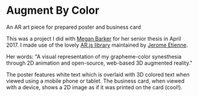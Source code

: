 # Augment By Color
An AR art piece for prepared poster and business card

This was a project I did with [Megan Barker](www.meganbarkerart.com) for her senior thesis in April 2017. I made use of the lovely [AR.js library](https://github.com/jeromeetienne/AR.js) maintained by [Jerome Etienne](https://github.com/jeromeetienne).

Her words:
"A visual representation of my grapheme-color synesthesia through 2D animation and open-source, web-based 3D augmented reality."

The poster features white text which is overlaid with 3D colored text when viewed using a mobile phone or tablet. The business card, when viewed with a device, shows a 2D image as if it was printed on the card (cool!).
